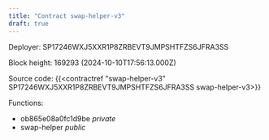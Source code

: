 ```yaml
---
title: "Contract swap-helper-v3"
draft: true
---
```

Deployer: SP17246WXJ5XXR1P8ZRBEVT9JMPSHTFZS6JFRA3SS


 



Block height: 169293 (2024-10-10T17:56:13.000Z)

Source code: {{<contractref "swap-helper-v3" SP17246WXJ5XXR1P8ZRBEVT9JMPSHTFZS6JFRA3SS swap-helper-v3>}}

Functions:

* ob865e08a0fc1d9be _private_
* swap-helper _public_
